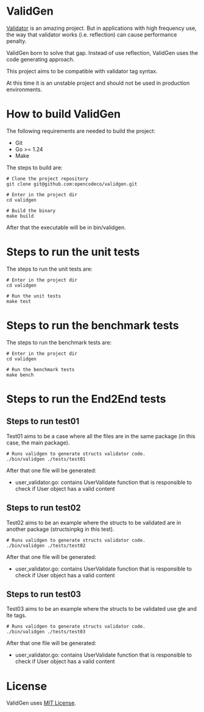 # ValidGen

[Validator](https://github.com/go-playground/validator) is an amazing project. But in applications with high frequency use, the way that validator works (i.e. reflection) can cause performance penalty.

ValidGen born to solve that gap. Instead of use reflection, ValidGen uses the code generating approach.

This project aims to be compatible with validator tag syntax.

At this time it is an unstable project and should not be used in production environments.

# How to build ValidGen

The following requirements are needed to build the project:
- Git
- Go >= 1.24
- Make

The steps to build are:
```
# Clone the project repository
git clone git@github.com:opencodeco/validgen.git

# Enter in the project dir
cd validgen

# Build the binary
make build
```

After that the executable will be in bin/validgen.

# Steps to run the unit tests

The steps to run the unit tests are:

```
# Enter in the project dir
cd validgen

# Run the unit tests
make test
```

# Steps to run the benchmark tests

The steps to run the benchmark tests are:

```
# Enter in the project dir
cd validgen

# Run the benchmark tests
make bench
```

# Steps to run the End2End tests

## Steps to run test01

Test01 aims to be a case where all the files are in the same package (in this case, the main package).

```
# Runs validgen to generate structs validator code.
./bin/validgen ./tests/test01
```

After that one file will be generated:
- user_validator.go: contains UserValidate function that is responsible to check if User object has a valid content

## Steps to run test02

Test02 aims to be an example where the structs to be validated are in another package (structsinpkg in this test).

```
# Runs validgen to generate structs validator code.
./bin/validgen ./tests/test02
```

After that one file will be generated:
- user_validator.go: contains UserValidate function that is responsible to check if User object has a valid content

## Steps to run test03

Test03 aims to be an example where the structs to be validated use gte and lte tags.

```
# Runs validgen to generate structs validator code.
./bin/validgen ./tests/test03
```

After that one file will be generated:
- user_validator.go: contains UserValidate function that is responsible to check if User object has a valid content

# License

ValidGen uses [MIT License](LICENSE). 
